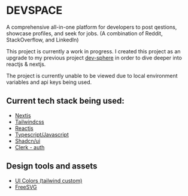 # DEVSPACE

A comprehensive all-in-one platform for developers to post qestions, showcase profiles, and seek for jobs. (A combination of Reddit, StackOverflow, and LinkedIn)

This project is currently a work in progress. I created this project as an upgrade to my previous project [dev-sphere](https://github.com/V4N1LLA-1CE/dev-sphere) in order to dive deeper into reactjs & nextjs.

The project is currently unable to be viewed due to local environment variables and api keys being used.

## Current tech stack being used:

- [Nextjs](https://nextjs.org/)
- [Tailwindcss](https://tailwindcss.com/)
- [Reactjs](https://react.dev/)
- [Typescript/Javascript](https://www.typescriptlang.org/)
- [Shadcn/ui](https://ui.shadcn.com/)
- [Clerk - auth](https://clerk.com/)

## Design tools and assets

- [UI Colors (tailwind custom)](https://uicolors.app/create)
- [FreeSVG](https://www.svgrepo.com/)
